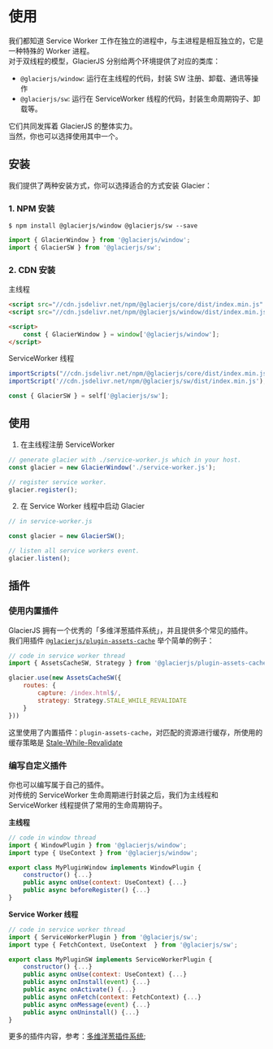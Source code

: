 # 使用

我们都知道 Service Worker 工作在独立的进程中，与主进程是相互独立的，它是一种特殊的 Worker 进程。    
对于双线程的模型，GlacierJS 分别给两个环境提供了对应的类库：
* `@glacierjs/window`: 运行在主线程的代码，封装 SW 注册、卸载、通讯等操作
* `@glacierjs/sw`: 运行在 ServiceWorker 线程的代码，封装生命周期钩子、卸载等。

它们共同发挥着 GlacierJS 的整体实力。    
当然，你也可以选择使用其中一个。
## 安装

我们提供了两种安装方式，你可以选择适合的方式安装 Glacier：

### 1. NPM 安装

```shell
$ npm install @glacierjs/window @glacierjs/sw --save
```

```javascript
import { GlacierWindow } from '@glacierjs/window';
import { GlacierSW } from '@glacierjs/sw';
```

### 2. CDN 安装

主线程
```html
<script src="//cdn.jsdelivr.net/npm/@glacierjs/core/dist/index.min.js" ></script>
<script src="//cdn.jsdelivr.net/npm/@glacierjs/window/dist/index.min.js"></script>

<script>
    const { GlacierWindow } = window['@glacierjs/window'];
</script>
```

ServiceWorker 线程
```javascript
importScripts("//cdn.jsdelivr.net/npm/@glacierjs/core/dist/index.min.js");
importScript('//cdn.jsdelivr.net/npm/@glacierjs/sw/dist/index.min.js');

const { GlacierSW } = self['@glacierjs/sw'];
```

## 使用
1. 在主线程注册 ServiceWorker

```javascript
// generate glacier with ./service-worker.js which in your host.
const glacier = new GlacierWindow('./service-worker.js');

// register service worker.
glacier.register();
```

2. 在 Service Worker 线程中启动 Glacier

```javascript
// in service-worker.js

const glacier = new GlacierSW();

// listen all service workers event.
glacier.listen();
```

## 插件

### 使用内置插件

GlacierJS 拥有一个优秀的「多维洋葱插件系统」，并且提供多个常见的插件。    
我们用插件 [`@glacierjs/plugin-assets-cache`](/contents/plugin-assets-cache) 举个简单的例子：

```javascript
// code in service worker thread
import { AssetsCacheSW, Strategy } from '@glacierjs/plugin-assets-cache';

glacier.use(new AssetsCacheSW({
    routes: {
        capture: /index.html$/,
        strategy: Strategy.STALE_WHILE_REVALIDATE
    }
}))
```

这里使用了内置插件：`plugin-assets-cache`，对匹配的资源进行缓存，所使用的缓存策略是 [Stale-While-Revalidate](contents/plugin-assets-cache?id=strategystale_while_revalidate)

### 编写自定义插件

你也可以编写属于自己的插件。    
对传统的 ServiceWorker 生命周期进行封装之后，我们为主线程和 ServiceWorker 线程提供了常用的生命周期钩子。

**主线程**
```javascript
// code in window thread
import { WindowPlugin } from '@glacierjs/window';
import type { UseContext } from '@glacierjs/window';

export class MyPluginWindow implements WindowPlugin {
    constructor() {...}
    public async onUse(context: UseContext) {...}
    public async beforeRegister() {...}
}
```

**Service Worker 线程**
```javascript
// code in service worker thread
import { ServiceWorkerPlugin } from '@glacierjs/sw';
import type { FetchContext, UseContext  } from '@glacierjs/sw';

export class MyPluginSW implements ServiceWorkerPlugin {
    constructor() {...}
    public async onUse(context: UseContext) {...}
    public async onInstall(event) {...}
    public async onActivate() {...}
    public async onFetch(context: FetchContext) {...}
    public async onMessage(event) {...}
    public async onUninstall() {...}
}
```

更多的插件内容，参考：[多维洋葱插件系统](/contents/plugin.md);